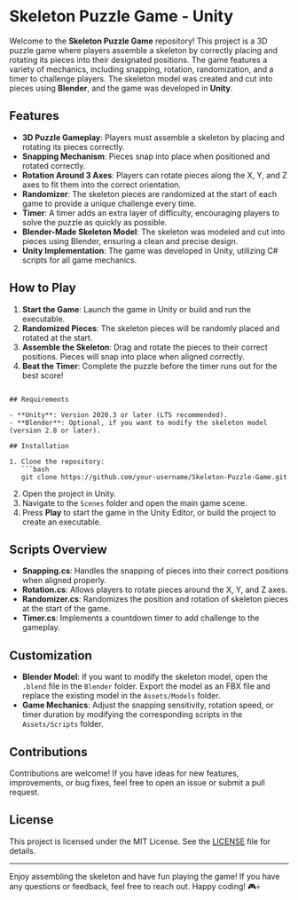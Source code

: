 # Skeleton Puzzle Game - Unity

Welcome to the **Skeleton Puzzle Game** repository! This project is a 3D puzzle game where players assemble a skeleton by correctly placing and rotating its pieces into their designated positions. The game features a variety of mechanics, including snapping, rotation, randomization, and a timer to challenge players. The skeleton model was created and cut into pieces using **Blender**, and the game was developed in **Unity**.

## Features

- **3D Puzzle Gameplay**: Players must assemble a skeleton by placing and rotating its pieces correctly.
- **Snapping Mechanism**: Pieces snap into place when positioned and rotated correctly.
- **Rotation Around 3 Axes**: Players can rotate pieces along the X, Y, and Z axes to fit them into the correct orientation.
- **Randomizer**: The skeleton pieces are randomized at the start of each game to provide a unique challenge every time.
- **Timer**: A timer adds an extra layer of difficulty, encouraging players to solve the puzzle as quickly as possible.
- **Blender-Made Skeleton Model**: The skeleton was modeled and cut into pieces using Blender, ensuring a clean and precise design.
- **Unity Implementation**: The game was developed in Unity, utilizing C# scripts for all game mechanics.

## How to Play

1. **Start the Game**: Launch the game in Unity or build and run the executable.
2. **Randomized Pieces**: The skeleton pieces will be randomly placed and rotated at the start.
3. **Assemble the Skeleton**: Drag and rotate the pieces to their correct positions. Pieces will snap into place when aligned correctly.
4. **Beat the Timer**: Complete the puzzle before the timer runs out for the best score!

```

## Requirements

- **Unity**: Version 2020.3 or later (LTS recommended).
- **Blender**: Optional, if you want to modify the skeleton model (version 2.8 or later).

## Installation

1. Clone the repository:
   ```bash
   git clone https://github.com/your-username/Skeleton-Puzzle-Game.git
   ```
2. Open the project in Unity.
3. Navigate to the `Scenes` folder and open the main game scene.
4. Press **Play** to start the game in the Unity Editor, or build the project to create an executable.

## Scripts Overview

- **Snapping.cs**: Handles the snapping of pieces into their correct positions when aligned properly.
- **Rotation.cs**: Allows players to rotate pieces around the X, Y, and Z axes.
- **Randomizer.cs**: Randomizes the position and rotation of skeleton pieces at the start of the game.
- **Timer.cs**: Implements a countdown timer to add challenge to the gameplay.

## Customization

- **Blender Model**: If you want to modify the skeleton model, open the `.blend` file in the `Blender` folder. Export the model as an FBX file and replace the existing model in the `Assets/Models` folder.
- **Game Mechanics**: Adjust the snapping sensitivity, rotation speed, or timer duration by modifying the corresponding scripts in the `Assets/Scripts` folder.

## Contributions

Contributions are welcome! If you have ideas for new features, improvements, or bug fixes, feel free to open an issue or submit a pull request.

## License

This project is licensed under the MIT License. See the [LICENSE](LICENSE) file for details.

---

Enjoy assembling the skeleton and have fun playing the game! If you have any questions or feedback, feel free to reach out. Happy coding! 🎮💀
